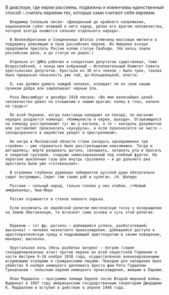    В диаспоре, где евреи рассеяны, подвижны и изменчивы единственный способ – считать евреями тех, которые сами считают себя евреями.

      Владимир Соловьев писал: «Доведенный до крайнего напряжения, национализм губит впавший в него народ, делая его врагом человечества, которое всегда окажется сильнее отдельного народа».

      В Великобритании и Соединенных Штатах отмечены массовые митинги в поддержку революции и прав российских евреев. Из Америки вскоре предложили прислать России копию статуи Свободы. (Но вкось пошли российские дела, и до статуи не дошло.)

      Отдельно от ЦИКа рабочих и солдатских депутатов существовал, тоже Всероссийский, с конца мая избранный – Исполнительный Комитет Совета крестьянских депутатов. Крестьян из 30 его членов – было трое, такова была привычная показность уже той, до-большевицкой, власти.

      О, как должен думать каждый человек, освещает ли он свою нацию лучиком добра или зашлепывает чернью зла.

      Роза Люксембург в декабре 1918 писала: «Во имя величайших целей человечества девиз по отношению к нашим врагам: палец в глаз, колено на грудь»!

      По всей Украине, когда повстанцы нападают на поезда, по вагонам нередко раздается команда: «Коммунисты и евреи, выходи». Отзывающихся на команду расстреливают тут же у вагонов, а то – контроль документов или заставляют произносить «кукуруза», и если произносится не чисто – заподозренного в еврействе уводят и пристреливают.

      Но когда в Московской области стали заседать одновременно три «тройки» – уже справиться было расстрельщикам невозможно. Тогда и догадались: жертв раздевать догола, связывать, затыкать рты и бросать в закрытый грузовик, снаружи замаскированный под хлебный фургон. На перегоне выхлопные газы шли внутрь грузовика – и до дальнего рва арестанты были уже «готовенькие».

      В огромных глубинах душевных лабиринтов русской души обязательно сидит погромщик… Сидит там также раб и хулиган. /Н. Шапиро

      Русские – сильный народ, только голова у них слабая. /«Новый американец», Нью-Йорк

      Россия отражается в стекле пивного ларька.

      Если исключить из еврейской религии мистическую тоску о возвращении на Землю Обетованную, то исчезнет сама основа и суть этой религии.


      Парвеню – (от фр. parvenu – добившийся успеха, разбогатевший; выскочка) – человек незнатного происхождения, добившийся доступа в аристократическую среду и подражающий аристократам в своем поведении, манерах; выскочка.
      
      Хрустальная ночь (Ночь разбитых витрин) – погром (серия скоординированных атак) против евреев во всей нацистской Германии и части Австрии 9-10 ноября 1938 года, осуществленная военизированными штурмовыми отрядами и гражданскими лицами. Поводом для нападения было убийство 9 ноября немецкого дипломата Эрнста фом Рата Гершелем Гриншпаном - польским евреем немецкого происхождения, жившим в Париже.
      
      План Маршалла – программа помощи Европе после Второй мировой войны. Выдвинут в 1947 году американским государственным секретарем Джорджем К. Маршаллом и вступил в действие в апреле 1948 года.
